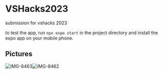 # VSHacks2023
submission for vshacks 2023

to test the app, run `npx expo start` in the project directory and install the expo app on your mobile phone. 

Pictures
------------
![IMG-8463](https://github.com/lifeablestuff/VSHacks2023/assets/77554409/1c240dd3-1f1d-462b-af3c-db0503761365)![IMG-8462](https://github.com/lifeablestuff/VSHacks2023/assets/77554409/cfa4da4d-91f9-4077-abae-2beb91e2e545)
